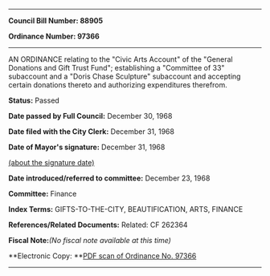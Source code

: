 

********

**Council Bill Number: 88905**
   
**Ordinance Number: 97366**
********

 AN ORDINANCE relating to the "Civic Arts Account" of the "General Donations and Gift Trust Fund"; establishing a "Committee of 33" subaccount and a "Doris Chase Sculpture" subaccount and accepting certain donations thereto and authorizing expenditures therefrom.

**Status:** Passed
   
**Date passed by Full Council:** December 30, 1968
   
**Date filed with the City Clerk:** December 31, 1968
   
**Date of Mayor's signature:** December 31, 1968
   
[(about the signature date)](/~public/approvaldate.htm)
   
   
   
**Date introduced/referred to committee:** December 23, 1968
   
**Committee:** Finance
   
   
**Index Terms:** GIFTS-TO-THE-CITY, BEAUTIFICATION, ARTS, FINANCE

**References/Related Documents:** Related: CF 262364

**Fiscal Note:**_(No fiscal note available at this time)_

**Electronic Copy: **[PDF scan of Ordinance No. 97366](/~archives/Ordinances/Ord_97366.pdf)

********

